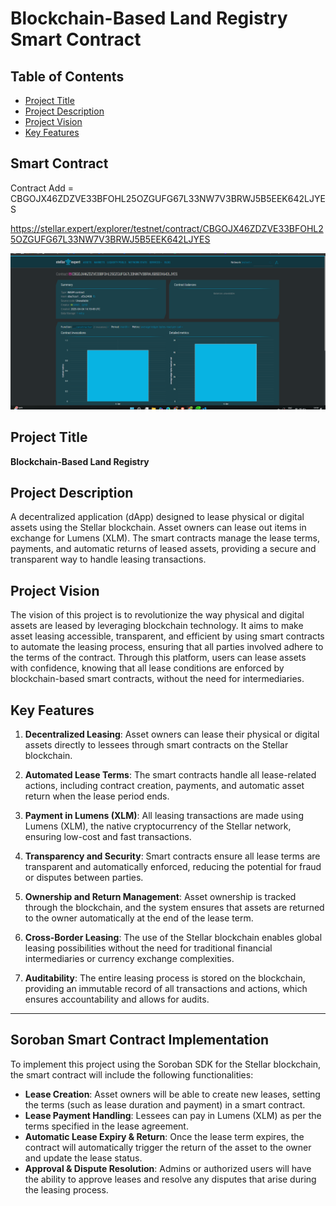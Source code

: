 # Blockchain-Based Land Registry Smart Contract

## Table of Contents
- [Project Title](#project-title)
- [Project Description](#project-description)
- [Project Vision](#project-vision)
- [Key Features](#key-features)

## Smart Contract
Contract Add = CBGOJX46ZDZVE33BFOHL25OZGUFG67L33NW7V3BRWJ5B5EEK642LJYES

https://stellar.expert/explorer/testnet/contract/CBGOJX46ZDZVE33BFOHL25OZGUFG67L33NW7V3BRWJ5B5EEK642LJYES

![alt text](img.png)


## Project Title
**Blockchain-Based Land Registry**

## Project Description
A decentralized application (dApp) designed to lease physical or digital assets using the Stellar blockchain. Asset owners can lease out items in exchange for Lumens (XLM). The smart contracts manage the lease terms, payments, and automatic returns of leased assets, providing a secure and transparent way to handle leasing transactions.

## Project Vision
The vision of this project is to revolutionize the way physical and digital assets are leased by leveraging blockchain technology. It aims to make asset leasing accessible, transparent, and efficient by using smart contracts to automate the leasing process, ensuring that all parties involved adhere to the terms of the contract. Through this platform, users can lease assets with confidence, knowing that all lease conditions are enforced by blockchain-based smart contracts, without the need for intermediaries.

## Key Features
1. **Decentralized Leasing**: Asset owners can lease their physical or digital assets directly to lessees through smart contracts on the Stellar blockchain.
  
2. **Automated Lease Terms**: The smart contracts handle all lease-related actions, including contract creation, payments, and automatic asset return when the lease period ends.
  
3. **Payment in Lumens (XLM)**: All leasing transactions are made using Lumens (XLM), the native cryptocurrency of the Stellar network, ensuring low-cost and fast transactions.
  
4. **Transparency and Security**: Smart contracts ensure all lease terms are transparent and automatically enforced, reducing the potential for fraud or disputes between parties.

5. **Ownership and Return Management**: Asset ownership is tracked through the blockchain, and the system ensures that assets are returned to the owner automatically at the end of the lease term.

6. **Cross-Border Leasing**: The use of the Stellar blockchain enables global leasing possibilities without the need for traditional financial intermediaries or currency exchange complexities.

7. **Auditability**: The entire leasing process is stored on the blockchain, providing an immutable record of all transactions and actions, which ensures accountability and allows for audits.

---

## Soroban Smart Contract Implementation

To implement this project using the Soroban SDK for the Stellar blockchain, the smart contract will include the following functionalities:
- **Lease Creation**: Asset owners will be able to create new leases, setting the terms (such as lease duration and payment) in a smart contract.
- **Lease Payment Handling**: Lessees can pay in Lumens (XLM) as per the terms specified in the lease agreement.
- **Automatic Lease Expiry & Return**: Once the lease term expires, the contract will automatically trigger the return of the asset to the owner and update the lease status.
- **Approval & Dispute Resolution**: Admins or authorized users will have the ability to approve leases and resolve any disputes that arise during the leasing process.

